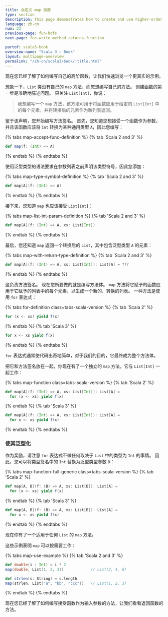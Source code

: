 ```yaml
---
title: 自定义 map 函数
type: section
description: This page demonstrates how to create and use higher-order functions in Scala.
language: zh-cn
num: 33
previous-page: fun-hofs
next-page: fun-write-method-returns-function

partof: scala3-book
overview-name: "Scala 3 — Book"
layout: multipage-overview
permalink: "/zh-cn/scala3/book/:title.html"
---
```



现在您已经了解了如何编写自己的高阶函数，让我们快速浏览一个更真实的示例。

想象一下，`List` 类没有自己的 `map` 方法，而您想编写自己的方法。
创建函数的第一步是准确地陈述问题。
只关注 `List[Int]`，你说：

> 我想编写一个 `map` 方法，该方法可用于将函数应用于给定的 `List[Int]` 中的每个元素，并将转换后的元素作为新列表返回。

鉴于该声明，您开始编写方法签名。
首先，您知道您想接受一个函数作为参数，并且该函数应该将 `Int` 转换为某种通用类型 `A`，因此您编写：

{% tabs map-accept-func-definition %}
{% tab 'Scala 2 and 3' %}
```scala
def map(f: (Int) => A)
```
{% endtab %}
{% endtabs %}

使用泛型类型的语法要求在参数列表之前声明该类型符号，因此您添加：

{% tabs map-type-symbol-definition %}
{% tab 'Scala 2 and 3' %}
```scala
def map[A](f: (Int) => A)
```
{% endtab %}
{% endtabs %}

接下来，您知道 `map` 也应该接受 `List[Int]`：

{% tabs map-list-int-param-definition %}
{% tab 'Scala 2 and 3' %}
```scala
def map[A](f: (Int) => A, xs: List[Int])
```
{% endtab %}
{% endtabs %}

最后，您还知道 `map` 返回一个转换后的 `List`，其中包含泛型类型 `A` 的元素：

{% tabs map-with-return-type-definition %}
{% tab 'Scala 2 and 3' %}
```scala
def map[A](f: (Int) => A, xs: List[Int]): List[A] = ???
```
{% endtab %}
{% endtabs %}

这负责方法签名。
现在您所要做的就是编写方法体。
`map` 方法将它赋予的函数应用于它赋予的列表中的每个元素，以生成一个新的、转换的列表。
一种方法是使用 `for` 表达式：

{% tabs for-definition class=tabs-scala-version %}
{% tab 'Scala 2' %}
```scala
for (x <- xs) yield f(x)
```
{% endtab %}
{% tab 'Scala 3' %}
```scala
for x <- xs yield f(x)
```
{% endtab %}
{% endtabs %}

`for` 表达式通常使代码出奇地简单，对于我们的目的，它最终成为整个方法体。

把它和方法签名放在一起，你现在有了一个独立的 `map` 方法，它与 `List[Int]` 一起工作：

{% tabs map-function class=tabs-scala-version %}
{% tab 'Scala 2' %}
```scala
def map[A](f: (Int) => A, xs: List[Int]): List[A] =
  for (x <- xs) yield f(x)
```
{% endtab %}
{% tab 'Scala 3' %}
```scala
def map[A](f: (Int) => A, xs: List[Int]): List[A] =
  for x <- xs yield f(x)
```
{% endtab %}
{% endtabs %}

### 使其泛型化

作为奖励，请注意 `for` 表达式不做任何取决于 `List` 中的类型为 `Int` 的事情。
因此，您可以将类型签名中的 `Int` 替换为泛型类型参数 `B`：

{% tabs map-function-full-generic class=tabs-scala-version %}
{% tab 'Scala 2' %}
```scala
def map[A, B](f: (B) => A, xs: List[B]): List[A] =
  for (x <- xs) yield f(x)
```
{% endtab %}
{% tab 'Scala 3' %}
```scala
def map[A, B](f: (B) => A, xs: List[B]): List[A] =
  for x <- xs yield f(x)
```
{% endtab %}
{% endtabs %}

现在你有了一个适用于任何 `List` 的 `map` 方法。

这些示例表明 `map` 可以按需要工作：

{% tabs map-use-example %}
{% tab 'Scala 2 and 3' %}
```scala
def double(i : Int) = i * 2
map(double, List(1, 2, 3))            // List(2, 4, 6)

def strlen(s: String) = s.length
map(strlen, List("a", "bb", "ccc"))   // List(1, 2, 3)
```
{% endtab %}
{% endtabs %}

现在您已经了解了如何编写接受函数作为输入参数的方法，让我们看看返回函数的方法。

